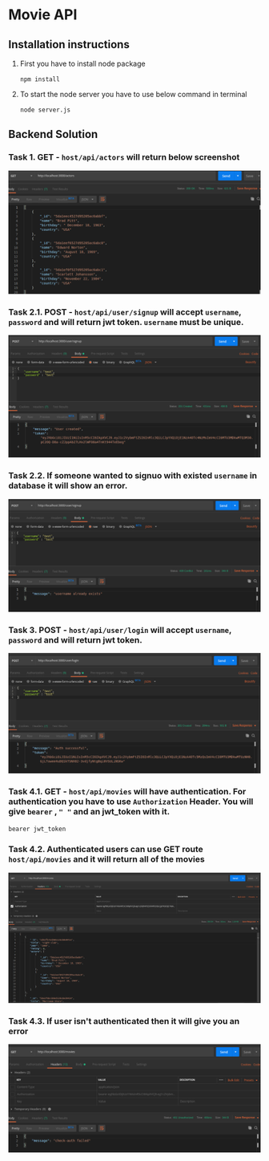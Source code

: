 # Movie API

## Installation instructions
1. First you have to install node package
    ```
    npm install
    ```
2. To start the node server you have to use below command in terminal
    ```
    node server.js
    ```

## Backend Solution

### Task 1.  GET - `host/api/actors` will return below screenshot

![Actors](screenshot/GET_actors.png)

### Task 2.1. POST - `host/api/user/signup` will accept `username`, `password` and will return jwt token. `username` must be unique.

![signup](screenshot/signup.png)


### Task 2.2. If someone wanted to signuo with existed `username` in database it will show an error.

![signup](screenshot/unique_username.png)


### Task 3. POST - `host/api/user/login` will accept `username`, `password` and will return jwt token.

![signup](screenshot/login.png)

### Task 4.1. GET - `host/api/movies` will have authentication. For authentication you have to use `Authorization` Header. You will give  `bearer` , `" "` and an jwt_token with it.
    
```
bearer jwt_token
```

### Task 4.2. Authenticated users can use GET route `host/api/movies` and it will return all of the movies

![signup](screenshot/movies.png)

### Task 4.3. If user isn't authenticated then it will give you an error

![unauthenticated](screenshot/un_auth.png)
